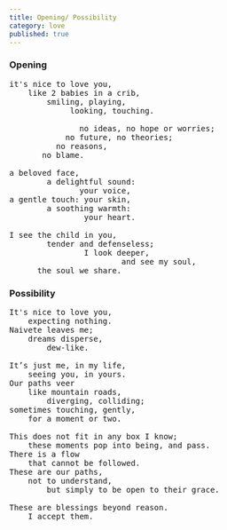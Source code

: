 ```yaml
---
title: Opening/ Possibility
category: love
published: true
---
```


### Opening

<pre class="whitespaced-text">
it's nice to love you,
    like 2 babies in a crib,
        smiling, playing,
             looking, touching.

               no ideas, no hope or worries;
            no future, no theories;
          no reasons,
       no blame.

a beloved face,
        a delightful sound:
               your voice,
a gentle touch: your skin,
        a soothing warmth:
                your heart.

I see the child in you,
        tender and defenseless;
                I look deeper,
                        and see my soul, 
      the soul we share.
</pre>

### Possibility

<pre class="whitespaced-text">
It's nice to love you,  
	expecting nothing.  
Naivete leaves me;  
	dreams disperse,   
		dew-like.

It’s just me, in my life,    
	seeing you, in yours.  
Our paths veer     
	like mountain roads,    
		diverging, colliding;  
sometimes touching, gently,     
	for a moment or two.

This does not fit in any box I know;    
	these moments pop into being, and pass.  
There is a flow    
	that cannot be followed.  
These are our paths,    
	not to understand,    
		but simply to be open to their grace.

These are blessings beyond reason.    
	I accept them.
</pre>